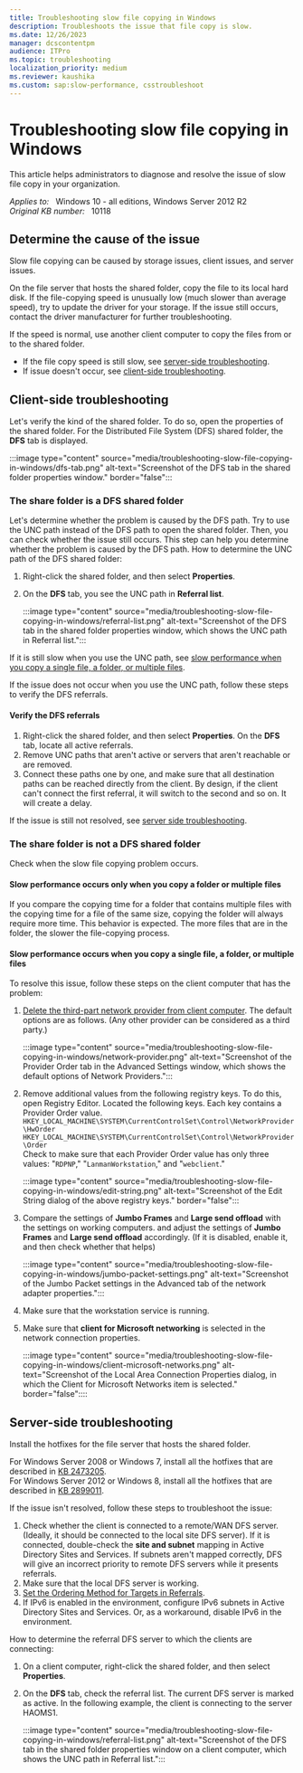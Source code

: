 ```yaml
---
title: Troubleshooting slow file copying in Windows
description: Troubleshoots the issue that file copy is slow.
ms.date: 12/26/2023
manager: dcscontentpm
audience: ITPro
ms.topic: troubleshooting
localization_priority: medium
ms.reviewer: kaushika
ms.custom: sap:slow-performance, csstroubleshoot
---
```

# Troubleshooting slow file copying in Windows

This article helps administrators to diagnose and resolve the issue of slow file copy in your organization.

_Applies to:_ &nbsp; Windows 10 - all editions, Windows Server 2012 R2  
_Original KB number:_ &nbsp; 10118

## Determine the cause of the issue

Slow file copying can be caused by storage issues, client issues, and server issues. 

On the file server that hosts the shared folder, copy the file to its local hard disk. If the file-copying speed is unusually low (much slower than average speed), try to update the driver for your storage. If the issue still occurs, contact the driver manufacturer for further troubleshooting.

If the speed is normal, use another client computer to copy the files from or to the shared folder.
- If the file copy speed is still slow, see [server-side troubleshooting](#server-side-troubleshooting).
- If issue doesn't occur, see [client-side troubleshooting](#client-side-troubleshooting).

## Client-side troubleshooting

Let's verify the kind of the shared folder. To do so, open the properties of the shared folder. For the Distributed File System (DFS) shared folder, the **DFS** tab is displayed.  

:::image type="content" source="media/troubleshooting-slow-file-copying-in-windows/dfs-tab.png" alt-text="Screenshot of the DFS tab in the shared folder properties window." border="false"::: 

### The share folder is a DFS shared folder

Let's determine whether the problem is caused by the DFS path. Try to use the UNC path instead of the DFS path to open the shared folder. Then, you can check whether the issue still occurs. This step can help you determine whether the problem is caused by the DFS path.
How to determine the UNC path of the DFS shared folder:

1. Right-click the shared folder, and then select **Properties**.
2. On the **DFS** tab, you see the UNC path in **Referral list**.  

   :::image type="content" source="media/troubleshooting-slow-file-copying-in-windows/referral-list.png" alt-text="Screenshot of the DFS tab in the shared folder properties window, which shows the UNC path in Referral list.":::

If it is still slow when you use the UNC path, see [slow performance when you copy a single file, a folder, or multiple files](#slow-performance-occurs-when-you-copy-a-single-file-a-folder-or-multiple-files).

If the issue does not occur when you use the UNC path, follow these steps to verify the DFS referrals.

#### Verify the DFS referrals

1. Right-click the shared folder, and then select **Properties**. On the **DFS** tab, locate all active referrals.
2. Remove UNC paths that aren't active or servers that aren't reachable or are removed.
3. Connect these paths one by one, and make sure that all destination paths can be reached directly from the client. By design, if the client can't connect the first referral, it will switch to the second and so on. It will create a delay.

If the issue is still not resolved, see [server side troubleshooting](#server-side-troubleshooting).

### The share folder is not a DFS shared folder

Check when the slow file copying problem occurs.

#### Slow performance occurs only when you copy a folder or multiple files

If you compare the copying time for a folder that contains multiple files with the copying time for a file of the same size, copying the folder will always require more time. This behavior is expected. The more files that are in the folder, the slower the file-copying process.

#### Slow performance occurs when you copy a single file, a folder, or multiple files

To resolve this issue, follow these steps on the client computer that has the problem:
1. [Delete the third-part network provider from client computer](/previous-versions/windows/it-pro/windows-server-2008-R2-and-2008/cc732472(v=ws.10)). The default options are as follows. (Any other provider can be considered as a third party.)  

   :::image type="content" source="media/troubleshooting-slow-file-copying-in-windows/network-provider.png" alt-text="Screenshot of the Provider Order tab in the Advanced Settings window, which shows the default options of Network Providers.":::  

2. Remove additional values from the following registry keys. To do this, open Registry Editor. Located the following keys. Each key contains a Provider Order value.
   `HKEY_LOCAL_MACHINE\SYSTEM\CurrentControlSet\Control\NetworkProvider\HwOrder`
   `HKEY_LOCAL_MACHINE\SYSTEM\CurrentControlSet\Control\NetworkProvider\Order`  
   Check to make sure that each Provider Order value has only three values: "`RDPNP`," "`LanmanWorkstation`," and "`webclient`."  

   :::image type="content" source="media/troubleshooting-slow-file-copying-in-windows/edit-string.png" alt-text="Screenshot of the Edit String dialog of the above registry keys." border="false":::  

3. Compare the settings of **Jumbo Frames** and **Large send offload** with the settings on working computers. and adjust the settings of **Jumbo Frames** and **Large send offload** accordingly. (If it is disabled, enable it, and then check whether that helps) 
 
   :::image type="content" source="media/troubleshooting-slow-file-copying-in-windows/jumbo-packet-settings.png" alt-text="Screenshot of the Jumbo Packet settings in the Advanced tab of the network adapter properties.":::   
1. Make sure that the workstation service is running.
1. Make sure that **client for Microsoft networking** is selected in the network connection properties.  

   :::image type="content" source="media/troubleshooting-slow-file-copying-in-windows/client-microsoft-networks.png" alt-text="Screenshot of the Local Area Connection Properties dialog, in which the Client for Microsoft Networks item is selected." border="false"::::

## Server-side troubleshooting

Install the hotfixes for the file server that hosts the shared folder.

For Windows Server 2008 or Windows 7, install all the hotfixes that are described in [KB 2473205](https://support.microsoft.com/kb/2473205).  
For Windows Server 2012 or Windows 8, install all the hotfixes that are described in [KB 2899011](https://support.microsoft.com/kb/2899011).

If the issue isn't resolved, follow these steps to troubleshoot the issue:

1. Check whether the client is connected to a remote/WAN DFS server. (Ideally, it should be connected to the local site DFS server). If it is connected, double-check the **site and subnet** mapping in Active Directory Sites and Services. If subnets aren't mapped correctly, DFS will give an incorrect priority to remote DFS servers while it presents referrals.
2. Make sure that the local DFS server is working.
3. [Set the Ordering Method for Targets in Referrals](/previous-versions/windows/it-pro/windows-server-2008-R2-and-2008/cc732414(v=ws.11)).
4. If IPv6 is enabled in the environment, configure IPv6 subnets in Active Directory Sites and Services. Or, as a workaround, disable IPv6 in the environment.

How to determine the referral DFS server to which the clients are connecting:
1. On a client computer, right-click the shared folder, and then select **Properties**.
2. On the **DFS** tab, check the referral list. The current DFS server is marked as active. In the following example, the client is connecting to the server HAOMS1. 
 
   :::image type="content" source="media/troubleshooting-slow-file-copying-in-windows/referral-list.png" alt-text="Screenshot of the DFS tab in the shared folder properties window on a client computer, which shows the UNC path in Referral list.":::


